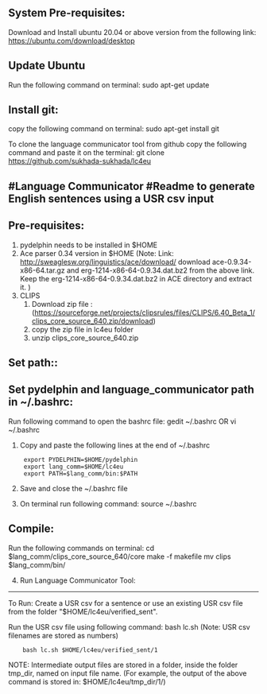 System Pre-requisites:
------------------------
Download and Install ubuntu 20.04 or above version from the following link:
        https://ubuntu.com/download/desktop

Update Ubuntu
---------------
Run the following command on terminal:
        sudo apt-get update 

Install git:
-----------------
copy the following command on terminal:
        sudo apt-get install git

To clone the language communicator tool from github copy the following command and paste it on the terminal:
        git clone https://github.com/sukhada-sukhada/lc4eu

#Language Communicator
#Readme to generate English sentences using a USR csv input 
-------------------------------------------------------

Pre-requisites:
--------------
1. pydelphin needs to be installed in $HOME
2. Ace parser 0.34 version in $HOME
    (Note:  Link: http://sweaglesw.org/linguistics/ace/download/
       download ace-0.9.34-x86-64.tar.gz and erg-1214-x86-64-0.9.34.dat.bz2 from the above link. 
       Keep the erg-1214-x86-64-0.9.34.dat.bz2 in ACE directory and extract it.
	)
3. CLIPS
    1. Download zip file : (https://sourceforge.net/projects/clipsrules/files/CLIPS/6.40_Beta_1/clips_core_source_640.zip/download)
    2. copy the zip file in lc4eu folder
    3. unzip clips_core_source_640.zip

 
Set path::
-------------
Set pydelphin and language_communicator path in ~/.bashrc:
------------------------------------------------------------
Run following command to open the bashrc file:
        gedit ~/.bashrc
   OR
        vi ~/.bashrc

1. Copy and paste the following lines at the end of ~/.bashrc 

        export PYDELPHIN=$HOME/pydelphin
        export lang_comm=$HOME/lc4eu
        export PATH=$lang_comm/bin:$PATH

2. Save and close the ~/.bashrc file 
3. On terminal run following command:
        source ~/.bashrc

Compile:
-----------
Run the following commands on terminal:
        cd $lang_comm/clips_core_source_640/core
        make -f makefile
        mv clips $lang_comm/bin/


4. Run Language Communicator Tool:
--------
To Run:
Create a USR csv for a sentence or use an existing USR csv file from the folder "$HOME/lc4eu/verified_sent".
	 
Run the USR csv file using following command:
        bash lc.sh <path of the USR_csv> 
		(Note: USR csv filenames are stored as numbers)

        bash lc.sh $HOME/lc4eu/verified_sent/1
	
NOTE:
Intermediate output files are stored in a folder, inside the folder tmp_dir, named on input file name.
	(For example, the output of the above command is stored in: $HOME/lc4eu/tmp_dir/1/)
		
